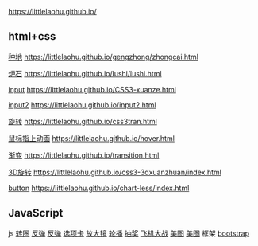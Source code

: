 https://littlelaohu.github.io/

## html+css
[种地](https://littlelaohu.github.io/gengzhong/zhongcai.html) https://littlelaohu.github.io/gengzhong/zhongcai.html

[炉石](https://littlelaohu.github.io/lushi/lushi.html) https://littlelaohu.github.io/lushi/lushi.html

[input](https://littlelaohu.github.io/CSS3-xuanze.html) https://littlelaohu.github.io/CSS3-xuanze.html

[input2](https://littlelaohu.github.io/input2.html) https://littlelaohu.github.io/input2.html

[旋转](https://littlelaohu.github.io/css3tran.html) https://littlelaohu.github.io/css3tran.html

[鼠标指上动画](https://littlelaohu.github.io/hover.html) https://littlelaohu.github.io/hover.html

[渐变](https://littlelaohu.github.io/transition.html) https://littlelaohu.github.io/transition.html

[3D旋转](https://littlelaohu.github.io/css3-3dxuanzhuan/index.html) https://littlelaohu.github.io/css3-3dxuanzhuan/index.html


[button](https://littlelaohu.github.io/chart-less/index.html) https://littlelaohu.github.io/chart-less/index.html

## JavaScript
js      <a href="https://littlelaohu.github.io/zhuanquan.html" target="_blank">转圈</a>
        <a href="https://littlelaohu.github.io/fantan01.html" target="_blank">反弹</a>
        <a href="https://littlelaohu.github.io/fantan02.html" target="_blank">反弹</a>
        <a href="https://littlelaohu.github.io/xuanxiangka.html" target="_blank">选项卡</a>
        <a href="https://littlelaohu.github.io/fangdajing.html" target="_blank">放大镜</a>
        <a href="https://littlelaohu.github.io/luobo/xxx.html" target="_blank">轮播</a>
    <a href="https://littlelaohu.github.io/choujiang/choujiang.html" target="_blank">抽奖</a>
      <a href="https://littlelaohu.github.io/God/God.html" target="_blank">飞机大战</a>
        <a href="https://littlelaohu.github.io/js-meitu.html" target="_blank">美图</a>
        <a href="https://littlelaohu.github.io/jq-meitu.html" target="_blank">美图</a>
框架    <a href="https://littlelaohu.github.io/03-zhongdi/zhongdi.html" target="_blank">bootstrap</a>
        